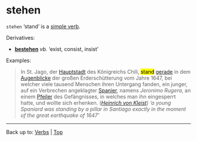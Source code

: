 # stehen

`stehen` ‘stand’ is a [simple verb](../../simpleVerbs.md).

Derivatives:
- **[bestehen](../../b/be/bestehen.md)** *vb.* ‘exist, consist, insist’

Examples:

> In St. Jago, der [Hauptstadt](../../../nouns/h/ha/Hauptstadt.md) des Königreichs Chili, <mark>stand</mark> [gerade](../../../adverbs/g/ge/gerade.md) in dem [Augenblicke](../../../nouns/a/au/Augenblick.md) der großen Erderschütterung vom Jahre 1647, bei welcher viele tausend Menschen ihren Untergang fanden, ein junger, auf ein Verbrechen angeklagter [Spanier](../../../nouns/s/sp/Spanier.md), namens *Jeronimo Rugera*, an einem [Pfeiler](../../../nouns/p/pf/Pfeiler.md) des Gefängnisses, in welches man ihn eingesperrt hatte, und wollte sich erhenken. (*[Heinrich von Kleist](../../../texts/Kleist/DasErdbebenInChili.md)*) *‘a young Spaniard was standing by a pillar in Santiago exactly in the moment of the great earthquake of 1647’*

----

Back up to: [Verbs](../../index.md) | [Top](../../../index.md)
